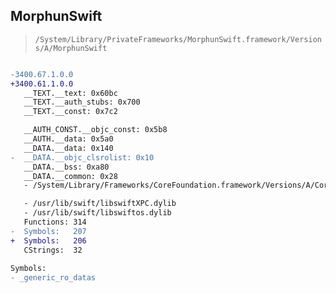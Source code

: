## MorphunSwift

> `/System/Library/PrivateFrameworks/MorphunSwift.framework/Versions/A/MorphunSwift`

```diff

-3400.67.1.0.0
+3400.61.1.0.0
   __TEXT.__text: 0x60bc
   __TEXT.__auth_stubs: 0x700
   __TEXT.__const: 0x7c2

   __AUTH_CONST.__objc_const: 0x5b8
   __AUTH.__data: 0x5a0
   __DATA.__data: 0x140
-  __DATA.__objc_clsrolist: 0x10
   __DATA.__bss: 0xa80
   __DATA.__common: 0x28
   - /System/Library/Frameworks/CoreFoundation.framework/Versions/A/CoreFoundation

   - /usr/lib/swift/libswiftXPC.dylib
   - /usr/lib/swift/libswiftos.dylib
   Functions: 314
-  Symbols:   207
+  Symbols:   206
   CStrings:  32
 
Symbols:
- _generic_ro_datas

```
